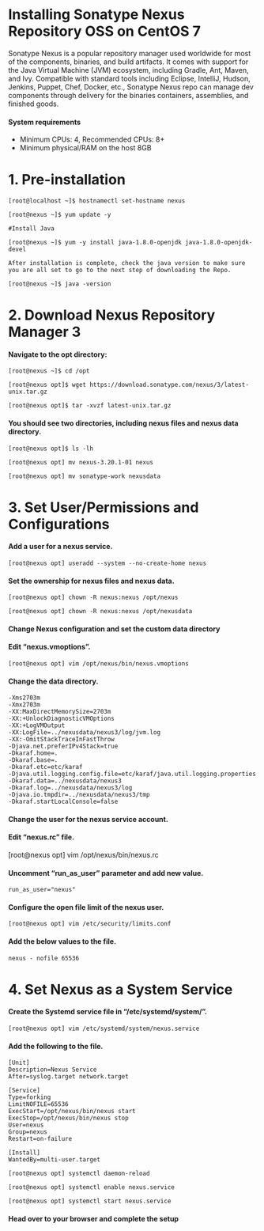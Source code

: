 


# Installing Sonatype Nexus Repository OSS on CentOS 7

Sonatype Nexus is a popular repository manager used worldwide for most of the components, binaries, and build artifacts. It comes with support for the Java Virtual Machine (JVM) ecosystem, including Gradle, Ant, Maven, and Ivy.
Compatible with standard tools including Eclipse, IntelliJ, Hudson, Jenkins, Puppet, Chef, Docker, etc., Sonatype Nexus repo can manage dev components through delivery for the binaries containers, assemblies, and finished goods.


#### System requirements
* Minimum CPUs: 4, Recommended CPUs: 8+
* Minimum physical/RAM on the host 8GB

# 1. Pre-installation

```
[root@localhost ~]$ hostnamectl set-hostname nexus
```
```
[root@nexus ~]$ yum update -y
```
```
#Install Java
```
```
[root@nexus ~]$ yum -y install java-1.8.0-openjdk java-1.8.0-openjdk-devel
```
```
After installation is complete, check the java version to make sure you are all set to go to the next step of downloading the Repo.
```
```
[root@nexus ~]$ java -version
```

# 2. Download Nexus Repository Manager 3

#### Navigate to the opt directory:

```
[root@nexus ~]$ cd /opt
```
```
[root@nexus opt]$ wget https://download.sonatype.com/nexus/3/latest-unix.tar.gz
```
```
[root@nexus opt]$ tar -xvzf latest-unix.tar.gz
```
#### You should see two directories, including nexus files and nexus data directory.

```
[root@nexus opt]$ ls -lh
```
```
[root@nexus opt] mv nexus-3.20.1-01 nexus
```
```
[root@nexus opt] mv sonatype-work nexusdata
```


# 3. Set User/Permissions and Configurations
#### Add a user for a nexus service.

```
[root@nexus opt] useradd --system --no-create-home nexus
```

#### Set the ownership for nexus files and nexus data.
```
[root@nexus opt] chown -R nexus:nexus /opt/nexus
```
```
[root@nexus opt] chown -R nexus:nexus /opt/nexusdata
```

#### Change Nexus configuration and set the custom data directory

#### Edit “nexus.vmoptions”.

```
[root@nexus opt] vim /opt/nexus/bin/nexus.vmoptions
```
#### Change the data directory.
```
-Xms2703m
-Xmx2703m
-XX:MaxDirectMemorySize=2703m
-XX:+UnlockDiagnosticVMOptions
-XX:+LogVMOutput
-XX:LogFile=../nexusdata/nexus3/log/jvm.log
-XX:-OmitStackTraceInFastThrow
-Djava.net.preferIPv4Stack=true
-Dkaraf.home=.
-Dkaraf.base=.
-Dkaraf.etc=etc/karaf
-Djava.util.logging.config.file=etc/karaf/java.util.logging.properties
-Dkaraf.data=../nexusdata/nexus3
-Dkaraf.log=../nexusdata/nexus3/log
-Djava.io.tmpdir=../nexusdata/nexus3/tmp
-Dkaraf.startLocalConsole=false
```


#### Change the user for the nexus service account.

#### Edit “nexus.rc” file.

[root@nexus opt] vim /opt/nexus/bin/nexus.rc
#### Uncomment “run_as_user” parameter and add new value.

```
run_as_user="nexus"
```


#### Configure the open file limit of the nexus user.
```
[root@nexus opt] vim /etc/security/limits.conf
```
#### Add the below values to the file.

```
nexus - nofile 65536
```


# 4. Set Nexus as a System Service

#### Create the Systemd service file in “/etc/systemd/system/”.

```
[root@nexus opt] vim /etc/systemd/system/nexus.service
```
#### Add the following to the file.

```
[Unit]
Description=Nexus Service
After=syslog.target network.target

[Service]
Type=forking
LimitNOFILE=65536
ExecStart=/opt/nexus/bin/nexus start
ExecStop=/opt/nexus/bin/nexus stop
User=nexus
Group=nexus
Restart=on-failure

[Install]
WantedBy=multi-user.target
```
```
[root@nexus opt] systemctl daemon-reload
```
```
[root@nexus opt] systemctl enable nexus.service
```
```
[root@nexus opt] systemctl start nexus.service
```
#### Head over to  your browser and complete the setup

